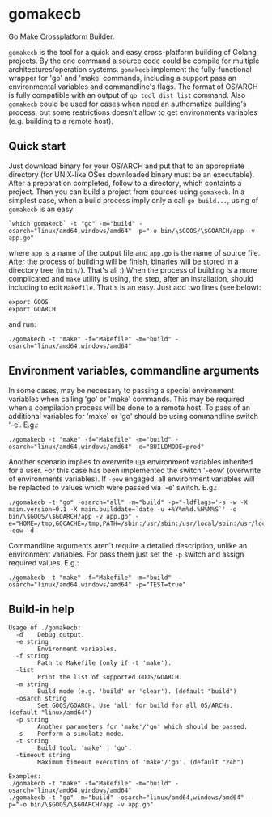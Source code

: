 # gomakecb

Go Make Crossplatform Builder.

`gomakecb` is the tool for a quick and easy cross-platform building of Golang projects. By the one command a source code could be compile for multiple architectures/operation systems. `gomakecb` implement the fully-functional wrapper for 'go' and 'make' commands, including a support pass an environmental variables and commandline's flags. The format of OS/ARCH is fully compatible with an output of `go tool dist list` command.
Also `gomakecb` could be used for cases when need an authomatize building's process, but some restrictions doesn't allow to get environments variables (e.g. building to a remote host).

## Quick start

Just download binary for your OS/ARCH and put that to an appropriate directory (for UNIX-like OSes downloaded binary must be an executable). After a preparation completed, follow to a directory, which containts a project. Then you can build a project from sources using `gomakecb`.
In a simplest case, when a build process imply only a call `go build...`,  using of `gomakecb` is an easy:
```
`which gomakecb` -t "go" -m="build" -osarch="linux/amd64,windows/amd64" -p="-o bin/\$GOOS/\$GOARCH/app -v app.go"
```
where `app` is a name of the output file and `app.go` is the name of source file. After the process of building will be finish, binaries will be stored in a directory tree (in `bin/`).  That's all :)
When the process of building is a more complicated and `make` utility is using, the step, after an installation, should including to edit `Makefile`. That's is an easy. Just add two lines (see below):
```
export GOOS
export GOARCH
```
and run:
```
./gomakecb -t "make" -f="Makefile" -m="build" -osarch="linux/amd64,windows/amd64"
```

## Environment variables, commandline arguments

In some cases, may be necessary to passing a special environment variables when calling 'go' or 'make' commands. This may be required when a compilation process will be done to a remote host. To pass of an additional variables for 'make' or 'go' should be using commandline switch '-e'. E.g.:
```
./gomakecb -t "make" -f="Makefile" -m="build" -osarch="linux/amd64,windows/amd64" -e="BUILDMODE=prod"
```
Another scenario implies to overwrite ща environment variables inherited for a user. For this case has been implemented the switch '-eow' (overwrite of environments variables). If `-eow` engaged, all environment variables will be replacted to values which were passed via '-e' switch. E.g.:
```
./gomakecb -t "go" -osarch="all" -m="build" -p="-ldflags='-s -w -X main.version=0.1 -X main.builddate=`date -u +%Y%m%d.%H%M%S`' -o bin/\$GOOS/\$GOARCH/app -v app.go" -e="HOME=/tmp,GOCACHE=/tmp,PATH=/sbin:/usr/sbin:/usr/local/sbin:/usr/local/bin:/usr/bin:/bin:/usr/local/go/bin" -eow -d
```
Сommandline arguments aren't require a detailed description, unlike an environment variables. For pass them just set  the `-p` switch and assign required values. E.g.:
```
./gomakecb -t "make" -f="Makefile" -m="build" -osarch="linux/amd64,windows/amd64" -p="TEST=true"
```

## Build-in help

```
Usage of ./gomakecb:
  -d    Debug output.
  -e string
        Environment variables.
  -f string
        Path to Makefile (only if -t 'make').
  -list
        Print the list of supported GOOS/GOARCH.
  -m string
        Build mode (e.g. 'build' or 'clear'). (default "build")
  -osarch string
        Set GOOS/GOARCH. Use 'all' for build for all OS/ARCHs. (default "linux/amd64")
  -p string
        Another parameters for 'make'/'go' which should be passed.
  -s    Perform a simulate mode.
  -t string
        Build tool: 'make' | 'go'.
  -timeout string
        Maximum timeout execution of 'make'/'go'. (default "24h")

Examples:
./gomakecb -t "make" -f="Makefile" -m="build" -osarch="linux/amd64,windows/amd64"
./gomakecb -t "go" -m="build" -osarch="linux/amd64,windows/amd64" -p="-o bin/\$GOOS/\$GOARCH/app -v app.go"
```


